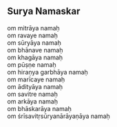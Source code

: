 ## Surya Namaskar


om mitrāya namaḥ  
om ravaye namaḥ  
om sūryāya namaḥ  
om bhānave namaḥ  
om khagāya namaḥ  
om pūṣṇe namaḥ  
om hiraṇya garbhāya namaḥ  
om marīcaye namaḥ  
om ādityāya namaḥ  
om savitre namaḥ  
om arkāya namaḥ  
om bhāskarāya namaḥ  
om śrīsavitṛsūryanārāyaṇāya namaḥ

